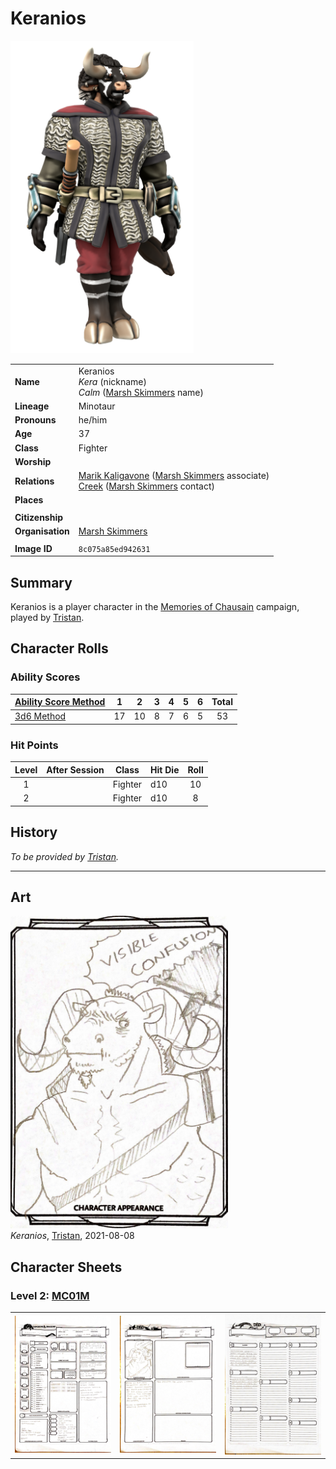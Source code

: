 # Keranios

<img src="https://raw.githubusercontent.com/jesskelsall/astarus-images/main/characters/portraits/8c075a85ed942631.png" height="500" />

|||
| --- | --- |
| **Name** | Keranios<br>*Kera* (nickname)<br>*Calm* ([Marsh Skimmers](../organisations/criminals/marsh-skimmers.md) name) | character.3
| **Lineage** | Minotaur |
| **Pronouns** | he/him |
| **Age** | 37 |
| **Class** | Fighter |
| **Worship** | |
| **Relations** | [Marik Kaligavone](marik-kaligavone.md) ([Marsh Skimmers](../organisations/criminals/marsh-skimmers.md) associate)<br>[Creek](creek.md) ([Marsh Skimmers](../organisations/criminals/marsh-skimmers.md) contact) |
| **Places** | |
|||
| **Citizenship** | |
| **Organisation** | [Marsh Skimmers](../organisations/criminals/marsh-skimmers.md) |
|||
| **Image ID** | `8c075a85ed942631` |

## Summary

Keranios is a player character in the [Memories of Chausain](../campaigns/C3-memories-of-chausain.md) campaign, played by [Tristan](../players/tristan.md).

## Character Rolls

### Ability Scores

| [Ability Score Method](../mechanics/ability-score-method/ability-score-method.md) | 1 | 2 | 3 | 4 | 5 | 6 | Total |
| --- |:---:|:---:|:---:|:---:|:---:|:---:|:---:|
| [3d6 Method](../mechanics/ability-score-method/3d6-method.md) | 17 | 10 | 8 | 7 | 6 | 5 | 53 |

### Hit Points

| Level | After Session | Class | Hit Die | Roll |
|:---:|:---:| --- | --- |:---:|
| 1 || Fighter | d10 | 10 |
| 2 || Fighter | d10 | 8 |

## History

*To be provided by [Tristan](../players/tristan.md).*

---

## Art

<img src="https://raw.githubusercontent.com/jesskelsall/astarus-images/main/art/13d7a37b45c77117.jpg" height="500" /><br>*Keranios*, [Tristan](../players/tristan.md), 2021-08-08

## Character Sheets

### Level 2: [MC01M](../sessions/MC01M.md)

||||
|:---:|:---:|:---:|
| <img src="https://raw.githubusercontent.com/jesskelsall/astarus-images/main/character-sheets/8c075a85ed942631-2-1.jpg" width="300" /> | <img src="https://raw.githubusercontent.com/jesskelsall/astarus-images/main/character-sheets/8c075a85ed942631-2-2.jpg" width="300" /> | <img src="https://raw.githubusercontent.com/jesskelsall/astarus-images/main/character-sheets/8c075a85ed942631-2-3.jpg" width="300" /> |
